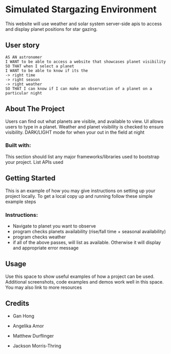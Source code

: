 # Simulated Stargazing Environment
This website will use weather and solar system server-side apis to access and display planet positions for star gazing.

## User story 
```
AS AN astronomer 
I WANT to be able to access a website that showcases planet visibility
SO THAT when I select a planet
I WANT to be able to know if its the 
-> right time
-> right season
-> right weather
SO THAT I can know if I can make an observation of a planet on a particular night
```
## About The Project
Users can find out what planets are visible, and available to view. UI allows users to type in a planet. Weather and planet visibility is checked to ensure visibility. DARK/LIGHT mode for when your out in the field at night

### Built with:
This section should list any major frameworks/libraries used to bootstrap your project. List APIs used

## Getting Started
This is an example of how you may give instructions on setting up your project locally. To get a local copy up and running follow these simple example steps

### Instructions:
* Navigate to planet you want to observe
* program checks planets availability (rise/fall time + seasonal availability)
* program checks weather
* if all of the above passes, will list as available. Otherwise it will display and appropriate error message

## Usage
Use this space to show useful examples of how a project can be used. Additional screenshots, code examples and demos work well in this space. You may also link to more resources

## Credits

* Gan Hong

* Angelika Amor 

* Matthew Durflinger 

* Jackson Morris-Thring